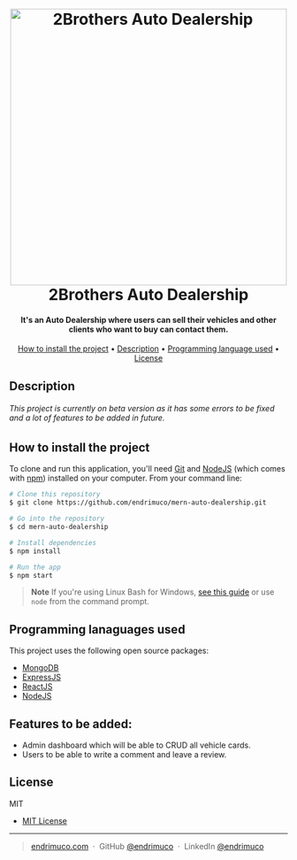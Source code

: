 
<h1 align="center">
  <br>
  <img src="https://i.imgur.com/XuPJlu0.png" alt="2Brothers Auto Dealership" width="500">
  <br>
  2Brothers Auto Dealership
  <br>
</h1>

<h4 align="center">It's an Auto Dealership where users can sell their vehicles and other clients who want to buy can contact them.</h4>


<p align="center">
  <a href="#how-to-install-the-project">How to install the project</a> •
  <a href="#description">Description</a> •
  <a href="#programming-languages-used">Programming language used</a> •
  <a href="#license">License</a>
</p>

## Description

<h6>This project is currently on beta version as it has some errors to be fixed and a lot of features to be added in future.</h6>

## How to install the project

To clone and run this application, you'll need [Git](https://git-scm.com) and [NodeJS](https://nodejs.org/en/download/) (which comes with [npm](http://npmjs.com)) installed on your computer. From your command line:

```bash
# Clone this repository
$ git clone https://github.com/endrimuco/mern-auto-dealership.git

# Go into the repository
$ cd mern-auto-dealership

# Install dependencies
$ npm install

# Run the app
$ npm start
```

> **Note**
> If you're using Linux Bash for Windows, [see this guide](https://www.howtogeek.com/261575/how-to-run-graphical-linux-desktop-applications-from-windows-10s-bash-shell/) or use `node` from the command prompt.


## Programming lanaguages used

This project uses the following open source packages:

- [MongoDB](https://www.mongodb.com/)
- [ExpressJS](https://expressjs.com/)
- [ReactJS](https://react.dev/)
- [NodeJS](https://nodejs.org/)

## Features to be added:
- Admin dashboard which will be able to CRUD all vehicle cards.
- Users to be able to write a comment and leave a review.

## License

MIT

- [MIT License](https://github.com/endrimuco/mern-auto-dealership/blob/main/LICENSE.md)


---

> [endrimuco.com](https://www.endrimuco.com) &nbsp;&middot;&nbsp;
> GitHub [@endrimuco](https://github.com/endrimuco) &nbsp;&middot;&nbsp;
> LinkedIn [@endrimuco](https://www.linkedin.com/in/endri-muco-3a0aa823a/)


